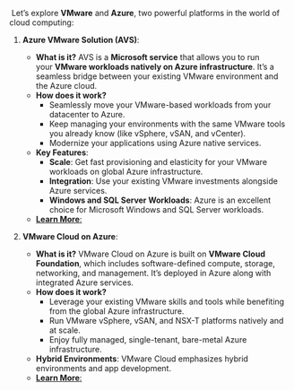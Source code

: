 
 Let’s explore **VMware** and **Azure**, two powerful platforms in the world of cloud computing:

1. **Azure VMware Solution (AVS)**:
    
    - **What is it?** AVS is a **Microsoft service** that allows you to run your **VMware workloads natively on Azure infrastructure**. It’s a seamless bridge between your existing VMware environment and the Azure cloud.
    - **How does it work?**
        - Seamlessly move your VMware-based workloads from your datacenter to Azure.
        - Keep managing your environments with the same VMware tools you already know (like vSphere, vSAN, and vCenter).
        - Modernize your applications using Azure native services.
    - **Key Features**:
        - **Scale**: Get fast provisioning and elasticity for your VMware workloads on global Azure infrastructure.
        - **Integration**: Use your existing VMware investments alongside Azure services.
        - **Windows and SQL Server Workloads**: Azure is an excellent choice for Microsoft Windows and SQL Server workloads.
    - [**Learn More**:](https://azure.microsoft.com/en-us/products/azure-vmware/) 
2. **VMware Cloud on Azure**:
    
    - **What is it?** VMware Cloud on Azure is built on **VMware Cloud Foundation**, which includes software-defined compute, storage, networking, and management. It’s deployed in Azure along with integrated Azure services.
    - **How does it work?**
        - Leverage your existing VMware skills and tools while benefiting from the global Azure infrastructure.
        - Run VMware vSphere, vSAN, and NSX-T platforms natively and at scale.
        - Enjoy fully managed, single-tenant, bare-metal Azure infrastructure.
    - **Hybrid Environments**: VMware Cloud emphasizes hybrid environments and app development.
    - [**Learn More**:](https://www.vmware.com/partners/strategic-technology-partners/microsoft.html)

